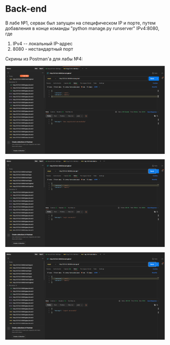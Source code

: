 # Back-end

В лабе №1, сервак был запущен на специфическом IP и порте, путем добавления в конце команды "python manage.py runserver" IPv4:8080, где 
1) IPv4 -- локальный IP-адрес
2) 8080 - нестандартный порт


Скрины из Postman'а для лабы №4:

![register](images_README/img1.png)

![login](images_README/img2.png)

![logout](images_README/img3.png)